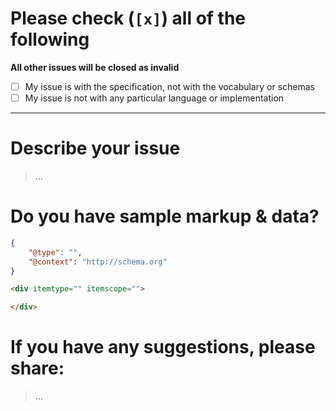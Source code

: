 # Please check (`[x]`) all of the following

**All other issues will be closed as invalid**

- [ ] My issue is with the specification, not with the vocabulary or schemas
- [ ] My issue is not with any particular language or implementation

- - -

# Describe your issue
> ...

# Do you have sample markup & data?

```json
{
    "@type": "",
    "@context": "http://schema.org"
}
```
```html
<div itemtype="" itemscope="">

</div>
```

# If you have any suggestions, please share:
> ...
